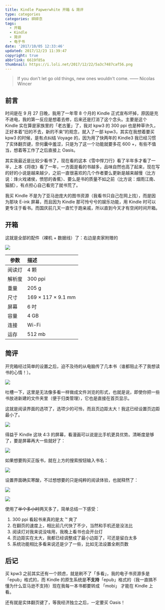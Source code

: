 ```yaml
---
title: Kindle Papwerwhite 开箱 & 简评
type: categories
categories: 碎碎念
tags:
  - 开箱
  - Kindle
  - 简评
  - 电子书
date: '2017/10/05 12:33:46'
updated: 2017/12/23 11:39:47
copyright: true
abbrlink: 6619f85a
thumbnail: https://i.loli.net/2017/12/22/5a3c7487caf56.png
---
```


> If you don't let go old things, new ones wouldn't come.                   —— Nicolas Wincer

## 前言

时间是在 9 月 27 日晚，我用了一年零 8 个月的 Kindle 正式宣布坏掉，原因是充不进电，我的第一反应是想着去修，后来还是打消了这个念头。主要是这个 Kindle 实在算是家族里的「老古董」了，我对 kpw3 的 300 ppi 也是种草许久，正好本着“旧的不去，新的不来”的观念，就入了一部 kpw3，其实在我想着要买  kpw3 的时候，是有点纠结 Voyage 的，因为用了快两年的 Kindle3 我已经习惯了实体翻页键，奈何囊中羞涩，只是为了这一个功能就要多花 600 +，有些不值当，想着等工作了之后直接上 Oasis。

<!-- more -->

其实我最近是比较少看书了，现在看的这本《雪中悍刀行》看了半年多才看了一半，上本《将夜》看了一年，一方面是看的书越多，品味自然也高了起来，现在写的好的小说是越来越少，之前一直很喜欢的几个作者要么更新是越来越慢（比方说：烽火戏诸侯，愤怒的香蕉）、要么是书的质量不如之前（比方说：烟雨江南、猫腻），有点担心自己看完了就书荒了。

我买 Kindle 不是为了亚马逊庞大的图书资源（我看书只自己在网上找），而是因为那块 E-ink 屏幕，而且因为 Kindle 那可怜兮兮的娱乐功能，用 Kindle 时可以更专注于看书。而国庆前几天一直忙于跑亲戚，所以直到今天才有空闲时间开箱。

## 开箱

这就是全部的配件（裸机 + 数据线）了：右边是卖家附赠的

![](https://ws1.sinaimg.cn/large/ba22af52gy1fk79ezf45nj243k2aokjl.jpg)

| 参数   | 描述                 |
| ---- | :----------------- |
| 阅读灯  | 4 颗                |
| 解析度  | 300 ppi            |
| 重量   | 205 g              |
| 尺寸   | 169 × 117 × 9.1 mm |
| 屏幕   | 6 吋                |
| 容量   | 4 GB               |
| 连接   | Wi-Fi              |
| 运存   | 512 mb             |




## 简评

开完箱经过简单的设置之后，迫不及待的从电脑传了几本书（谁都阻止不了我想读书的心情！）。

![](https://ws1.sinaimg.cn/large/ba22af52gy1fk9im0k3boj20ts148wkb.jpg)

吐槽一下，这里是无法像多看一样做成文件浏览的形式，也就是说，即使你把一些书放进新建的文件夹里（便于归类管理），它也是直接在首页显示。

这就是阅读界面的选项了，选项少的可怜，而且页边距太大！我这已经设置页边距最小了。

![](https://ws1.sinaimg.cn/large/ba22af52gy1fk9iomwwanj20ts148myo.jpg)

得益于 Kindle 这块 4:3 的屏幕，看漫画可以说是比手机更具优势。清晰度是够了，要是屏幕再大一些就好了：

![](https://ws1.sinaimg.cn/large/ba22af52gy1fk9ini80jaj20ts148abd.jpg)

如果想要购买正版书，就在上方的搜索按钮输入书名：

![](https://ws1.sinaimg.cn/large/ba22af52gy1fk9inv9codj20ts148jue.jpg)

设置界面确实寒酸，不过想想要的只是纯粹的阅读体验，也就释然了：

![](https://ws1.sinaimg.cn/large/ba22af52gy1fk9iod1ccgj20ts148aan.jpg)

![](https://ws1.sinaimg.cn/large/ba22af52gy1fk9imyqm95j20ts148q3j.jpg)

使用了~~半个多小时~~两天多了，简单总结一下感受：

1. 300 ppi 看起书来真的是太 ™ 爽了
2. 在翻页的速度上，相比前几代快了不少，当然和手机还是没法比
3. 阅读灯对我来说没啥用，我晚上看书也会开台灯
4. 页边距实在太大，我都已经调整成了最小边距了，可还是留白太多
5. 系统功能相比多看来说还是少了一些，比如无法设置全刷页数

## 后记

买 kpw3 之前其实还有一个顾虑，就是刷不了「多看」，我的电子书资源多是 「epub」格式的，而 Kindle 的原生系统是**不支持**「epub」格式的（我一直搞不懂为什么亚马逊不支持）现在我每一本书都要转成 「mobi」 才能在 Kindle 上看。

还有就是实体翻页键了，等我经济独立之后，一定要买 Oasis！
